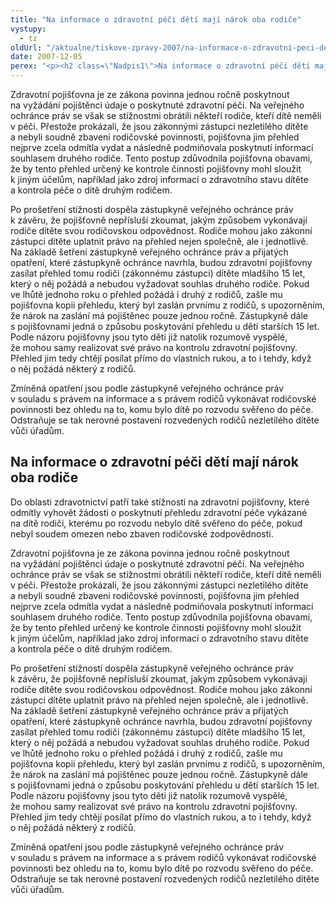 ```yaml
---
title: "Na informace o zdravotní péči dětí mají nárok oba rodiče"
vystupy:
  - tz
oldUrl: "/aktualne/tiskove-zpravy-2007/na-informace-o-zdravotni-peci-deti-maji-narok-oba-rodice"
date: 2007-12-05
perex: "<p><h2 class=\"Nadpis1\">Na informace o zdravotní péči dětí mají nárok oba rodiče</h2> <p class=\"Normln-web\">Do oblasti zdravotnictví patří také stížnosti na zdravotní pojišťovny, které odmítly vyhovět žádosti o poskytnutí přehledu zdravotní péče vykázané na dítě rodiči, kterému po rozvodu nebylo dítě svěřeno do péče, pokud nebyl soudem omezen nebo zbaven rodičovské zodpovědnosti.</p>"
---
```


<!-- imported from the old website -->

<p class="Normln-web">Zdravotní pojišťovna je ze zákona povinna jednou ročně poskytnout na vyžádání pojištěnci údaje o poskytnuté zdravotní péči. Na veřejného ochránce práv se však se stížnostmi obrátili někteří rodiče, kteří dítě neměli v péči. Přestože prokázali, že jsou zákonnými zástupci nezletilého dítěte a nebyli soudně zbaveni rodičovské povinnosti, pojišťovna jim přehled nejprve zcela odmítla vydat a následně podmiňovala poskytnutí informací souhlasem druhého rodiče. Tento postup zdůvodnila pojišťovna obavami, že by tento přehled určený ke kontrole činnosti pojišťovny mohl sloužit k jiným účelům, například jako zdroj informací o zdravotního stavu dítěte a kontrola péče o dítě druhým rodičem.</p>
<p class="Normln-web">Po prošetření stížností dospěla zástupkyně veřejného ochránce práv k závěru, že pojišťovně nepřísluší zkoumat, jakým způsobem vykonávají rodiče dítěte svou rodičovskou odpovědnost. Rodiče mohou jako zákonní zástupci dítěte uplatnit právo na přehled nejen společně, ale i jednotlivě. Na základě šetření zástupkyně veřejného ochránce práv a přijatých opatření, které zástupkyně ochránce navrhla, budou zdravotní pojišťovny zasílat přehled tomu rodiči (zákonnému zástupci) dítěte mladšího 15 let, který o něj požádá a nebudou vyžadovat souhlas druhého rodiče. Pokud ve lhůtě jednoho roku o přehled požádá i druhý z rodičů, zašle mu pojišťovna kopii přehledu, který byl zaslán prvnímu z rodičů, s upozorněním, že nárok na zaslání má pojištěnec pouze jednou ročně. Zástupkyně dále s pojišťovnami jedná o způsobu poskytování přehledu u dětí starších 15 let. Podle názoru pojišťovny jsou tyto děti již natolik rozumově vyspělé, že mohou samy realizovat své právo na kontrolu zdravotní pojišťovny. Přehled jim tedy chtějí posílat přímo do vlastních rukou, a to i tehdy, když o něj požádá některý z rodičů.</p>
<p class="Normln">Zmíněná opatření jsou podle zástupkyně veřejného ochránce práv v souladu s právem na informace a s právem rodičů vykonávat rodičovské povinnosti bez ohledu na to, komu bylo dítě po rozvodu svěřeno do péče. Odstraňuje se tak nerovné postavení rozvedených rodičů nezletilého dítěte vůči úřadům.</p>
</p>
	
<h2 class="Nadpis1">Na informace o zdravotní péči dětí mají nárok oba rodiče</h2>
<p class="Normln-web">Do oblasti zdravotnictví patří také stížnosti na zdravotní pojišťovny, které odmítly vyhovět žádosti o poskytnutí přehledu zdravotní péče vykázané na dítě rodiči, kterému po rozvodu nebylo dítě svěřeno do péče, pokud nebyl soudem omezen nebo zbaven rodičovské zodpovědnosti.</p>
<p class="Normln-web">Zdravotní pojišťovna je ze zákona povinna jednou ročně poskytnout na vyžádání pojištěnci údaje o poskytnuté zdravotní péči. Na veřejného ochránce práv se však se stížnostmi obrátili někteří rodiče, kteří dítě neměli v péči. Přestože prokázali, že jsou zákonnými zástupci nezletilého dítěte a nebyli soudně zbaveni rodičovské povinnosti, pojišťovna jim přehled nejprve zcela odmítla vydat a následně podmiňovala poskytnutí informací souhlasem druhého rodiče. Tento postup zdůvodnila pojišťovna obavami, že by tento přehled určený ke kontrole činnosti pojišťovny mohl sloužit k jiným účelům, například jako zdroj informací o zdravotního stavu dítěte a kontrola péče o dítě druhým rodičem.</p>
<p class="Normln-web">Po prošetření stížností dospěla zástupkyně veřejného ochránce práv k závěru, že pojišťovně nepřísluší zkoumat, jakým způsobem vykonávají rodiče dítěte svou rodičovskou odpovědnost. Rodiče mohou jako zákonní zástupci dítěte uplatnit právo na přehled nejen společně, ale i jednotlivě. Na základě šetření zástupkyně veřejného ochránce práv a přijatých opatření, které zástupkyně ochránce navrhla, budou zdravotní pojišťovny zasílat přehled tomu rodiči (zákonnému zástupci) dítěte mladšího 15 let, který o něj požádá a nebudou vyžadovat souhlas druhého rodiče. Pokud ve lhůtě jednoho roku o přehled požádá i druhý z rodičů, zašle mu pojišťovna kopii přehledu, který byl zaslán prvnímu z rodičů, s upozorněním, že nárok na zaslání má pojištěnec pouze jednou ročně. Zástupkyně dále s pojišťovnami jedná o způsobu poskytování přehledu u dětí starších 15 let. Podle názoru pojišťovny jsou tyto děti již natolik rozumově vyspělé, že mohou samy realizovat své právo na kontrolu zdravotní pojišťovny. Přehled jim tedy chtějí posílat přímo do vlastních rukou, a to i tehdy, když o něj požádá některý z rodičů.</p>
<p class="Normln">Zmíněná opatření jsou podle zástupkyně veřejného ochránce práv v souladu s právem na informace a s právem rodičů vykonávat rodičovské povinnosti bez ohledu na to, komu bylo dítě po rozvodu svěřeno do péče. Odstraňuje se tak nerovné postavení rozvedených rodičů nezletilého dítěte vůči úřadům.</p>
